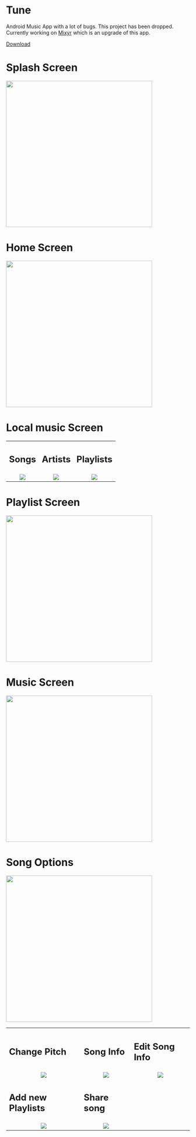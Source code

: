 
# Tune
Android Music App with a lot of bugs.
This project has been dropped. Currently working on [Mixyr](https://github.com/Raj217/Mixyr) which is an upgrade of this app.

[Download](https://firebasestorage.googleapis.com/v0/b/sandbox-f078e.appspot.com/o/app-arm64-v8a-release.apk?alt=media&token=0f06992c-6d21-453d-a79b-a29edefe9ac6)

# Splash Screen
<img src="demo%20images/splash screen.jpg" height=400px>

# Home Screen
<img src="demo%20images/home screen.jpg" height=400px>

# Local music Screen
<table>
  <tr>
    <td><h2>Songs</h2></td>
    <td><h2>Artists</h2></td>
    <td><h2>Playlists</h2></td>
  </tr>
  <tr>
    <td align="center"><img src="demo%20images/songs.jpg"></td>
    <td align="center"><img src="demo%20images/artists.jpg"></td>
    <td align="center"><img src="demo%20images/playlists.jpg"></td>
  </tr>
</table>

# Playlist Screen
<img src="demo%20images/playlist screen.jpg" height=400px>

# Music Screen
<img src="demo%20images/music screen.jpg" height=400px>

# Song Options
<img src="demo%20images/song options.jpg" height=400px>
<table>
  <tr>
    <td><h2>Change Pitch</h2></td>
    <td><h2>Song Info</h2></td>
    <td><h2>Edit Song Info</h2></td>
  </tr>
  <tr>
    <td align="center"><img src="demo%20images/change pitch.jpg"></td>
    <td align="center"><img src="demo%20images/song info.jpg"></td>
    <td align="center"><img src="demo%20images/edit song info.jpg"></td>
  </tr>
  <tr>
    <td><h2>Add new Playlists</h2></td>
    <td><h2>Share song</h2></td>
  </tr>
  <tr>
    <td align="center"><img src="demo%20images/add new playlists.jpg"></td>
    <td align="center"><img src="demo%20images/share.jpg"></td>
  </tr>
</table>

